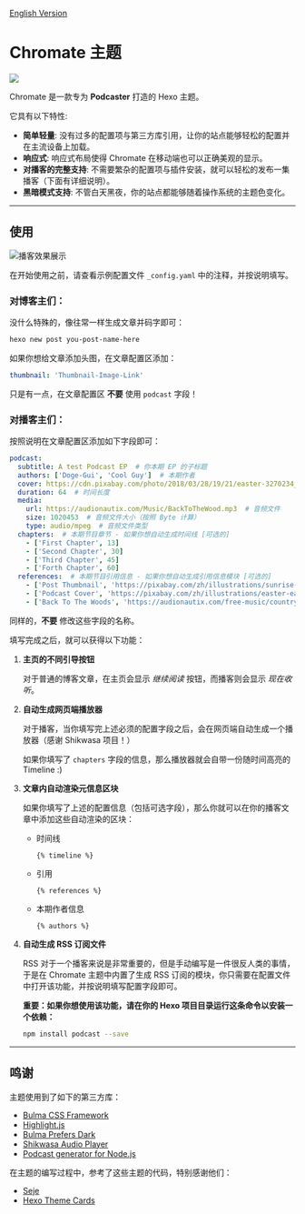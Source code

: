 [English Version](https://github.com/guiqiqi/chromate/blob/main/readme.md)

# Chromate 主题

![](https://github.com/guiqiqi/chromate/blob/main/figures/header.png?raw=true)

Chromate 是一款专为 **Podcaster** 打造的 Hexo 主题。

它具有以下特性:

- **简单轻量**: 没有过多的配置项与第三方库引用，让你的站点能够轻松的配置并在主流设备上加载。
- **响应式**: 响应式布局使得 Chromate 在移动端也可以正确美观的显示。
- **对播客的完整支持**: 不需要繁杂的配置项与插件安装，就可以轻松的发布一集播客（下面有详细说明）。
- **黑暗模式支持**: 不管白天黑夜，你的站点都能够随着操作系统的主题色变化。

---

## 使用

![播客效果展示](https://github.com/guiqiqi/chromate/blob/main/figures/card.png?raw=true)

在开始使用之前，请查看示例配置文件 `_config.yaml` 中的注释，并按说明填写。

### 对博客主们：

没什么特殊的，像往常一样生成文章并码字即可：

```bash
hexo new post you-post-name-here
```

如果你想给文章添加头图，在文章配置区添加：

```yaml
thumbnail: 'Thumbnail-Image-Link'
```

只是有一点，在文章配置区 **不要** 使用 `podcast` 字段！

### 对播客主们：

按照说明在文章配置区添加如下字段即可：

```yaml
podcast:
  subtitle: A test Podcast EP  # 你本期 EP 的子标题
  authors: ['Doge-Gui', 'Cool Guy']  # 本期作者
  cover: https://cdn.pixabay.com/photo/2018/03/28/19/21/easter-3270234_1280.jpg  # 网页端播放器上的图片
  duration: 64  # 时间长度
  media:
    url: https://audionautix.com/Music/BackToTheWood.mp3  # 音频文件
    size: 1020453  # 音频文件大小（按照 Byte 计算）
    type: audio/mpeg  # 音频文件类型
  chapters:  # 本期节目章节 - 如果你想自动生成时间线 [可选的]
    - ['First Chapter', 13]  
    - ['Second Chapter', 30]
    - ['Third Chapter', 45]
    - ['Forth Chapter', 60]
  references:  # 本期节目引用信息 - 如果你想自动生成引用信息模块 [可选的]
    - ['Post Thumbnail', 'https://pixabay.com/zh/illustrations/sunrise-ocean-ship-sun-sunset-5863751/']
    - ['Podcast Cover', 'https://pixabay.com/zh/illustrations/easter-easter-bunny-rabbit-ears-3270234/']
    - ['Back To The Woods', 'https://audionautix.com/free-music/country']
```

同样的，**不要** 修改这些字段的名称。

填写完成之后，就可以获得以下功能：

1. **主页的不同引导按钮**

    对于普通的博客文章，在主页会显示 *继续阅读* 按钮，而播客则会显示 *现在收听*。

2. **自动生成网页端播放器**

    对于播客，当你填写完上述必须的配置字段之后，会在网页端自动生成一个播放器（感谢 Shikwasa 项目！）

    如果你填写了 `chapters` 字段的信息，那么播放器就会自带一份随时间高亮的 Timeline :)

3. **文章内自动渲染元信息区块**

    如果你填写了上述的配置信息（包括可选字段），那么你就可以在你的播客文章中添加这些自动渲染的区块：

    - 时间线

        ```
        {% timeline %}
        ```

    - 引用

        ```
        {% references %}
        ```

    - 本期作者信息

        ```
        {% authors %}
        ```

4. **自动生成 RSS 订阅文件**

    RSS 对于一个播客来说是非常重要的，但是手动编写是一件很反人类的事情，于是在 Chromate 主题中内置了生成 RSS 订阅的模块，你只需要在配置文件中打开该功能，并按说明填写配置字段即可。

    **重要：如果你想使用该功能，请在你的 Hexo 项目目录运行这条命令以安装一个依赖：**

    ```bash
    npm install podcast --save
    ```

---

## 鸣谢

主题使用到了如下的第三方库：

- [Bulma CSS Framework](https://bulma.io)
- [Highlight.js](https://highlightjs.org)
- [Bulma Prefers Dark](https://github.com/jloh/bulma-prefers-dark)
- [Shikwasa Audio Player](https://shikwasa.js.org)
- [Podcast generator for Node.js](https://github.com/maxnowack/node-podcast)

在主题的编写过程中，参考了这些主题的代码，特别感谢他们：

- [Seje](https://github.com/eatradish/Seje)
- [Hexo Theme Cards](https://github.com/ChrAlpha/hexo-theme-cards)

